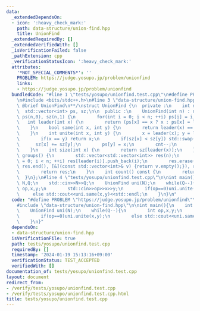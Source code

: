 ```yaml
---
data:
  _extendedDependsOn:
  - icon: ':heavy_check_mark:'
    path: data-structure/union-find.hpp
    title: UnionFind
  _extendedRequiredBy: []
  _extendedVerifiedWith: []
  _isVerificationFailed: false
  _pathExtension: cpp
  _verificationStatusIcon: ':heavy_check_mark:'
  attributes:
    '*NOT_SPECIAL_COMMENTS*': ''
    PROBLEM: https://judge.yosupo.jp/problem/unionfind
    links:
    - https://judge.yosupo.jp/problem/unionfind
  bundledCode: "#line 1 \"tests/yosupo/unionfind.test.cpp\"\n#define PROBLEM \"https://judge.yosupo.jp/problem/unionfind\"\
    \n#include <bits/stdc++.h>\n#line 3 \"data-structure/union-find.hpp\"\n/**\n *\
    \ @brief UnionFind\n**/\nstruct UnionFind {\n  private :\n    int n, cnt;\n  \
    \  std::vector<int> ps, sz;\n\n  public :\n    UnionFind(int n) : n(n), cnt(n),\
    \ ps(n,0), sz(n,1) {\n        for(int i = 0; i < n; ++i) ps[i] = i;\n    }\n \
    \   int leader(int x) {\n        return (ps[x] == x ? x : ps[x] = leader(ps[x]));\n\
    \    }\n    bool same(int x, int y) {\n        return leader(x) == leader(y);\n\
    \    }\n    int unite(int x, int y) {\n        x = leader(x); y = leader(y);\n\
    \        if(x == y) return x;\n        if(sz[x] < sz[y]) std::swap(x, y);\n  \
    \      sz[x] += sz[y];\n        ps[y] = x;\n        cnt--;\n        return x;\n\
    \    }\n    int size(int x) {\n        return sz[leader(x)];\n    }\n    std::vector<std::vector<int>>\
    \ groups() {\n        std::vector<std::vector<int>> res(n);\n        for(int i\
    \ = 0; i < n; ++i) res[leader(i)].push_back(i);\n        res.erase(std::remove_if(res.begin(),\
    \ res.end(), [&](const std::vector<int>& v) {return v.empty();}), res.end());\n\
    \        return res;\n    }\n    int count() const {\n        return cnt;\n  \
    \  }\n};\n#line 4 \"tests/yosupo/unionfind.test.cpp\"\n\nint main(){\n    int\
    \ N,Q;\n    std::cin>>N>>Q;\n    UnionFind uni(N);\n    while(Q--){\n        int\
    \ op,x,y;\n        std::cin>>op>>x>>y;\n        if(op==0)uni.unite(x,y);\n   \
    \     else std::cout<<uni.same(x,y)<<std::endl;\n    }\n}\n"
  code: "#define PROBLEM \"https://judge.yosupo.jp/problem/unionfind\"\n#include <bits/stdc++.h>\n\
    #include \"data-structure/union-find.hpp\"\n\nint main(){\n    int N,Q;\n    std::cin>>N>>Q;\n\
    \    UnionFind uni(N);\n    while(Q--){\n        int op,x,y;\n        std::cin>>op>>x>>y;\n\
    \        if(op==0)uni.unite(x,y);\n        else std::cout<<uni.same(x,y)<<std::endl;\n\
    \    }\n}"
  dependsOn:
  - data-structure/union-find.hpp
  isVerificationFile: true
  path: tests/yosupo/unionfind.test.cpp
  requiredBy: []
  timestamp: '2024-01-19 15:13:16+09:00'
  verificationStatus: TEST_ACCEPTED
  verifiedWith: []
documentation_of: tests/yosupo/unionfind.test.cpp
layout: document
redirect_from:
- /verify/tests/yosupo/unionfind.test.cpp
- /verify/tests/yosupo/unionfind.test.cpp.html
title: tests/yosupo/unionfind.test.cpp
---
```

